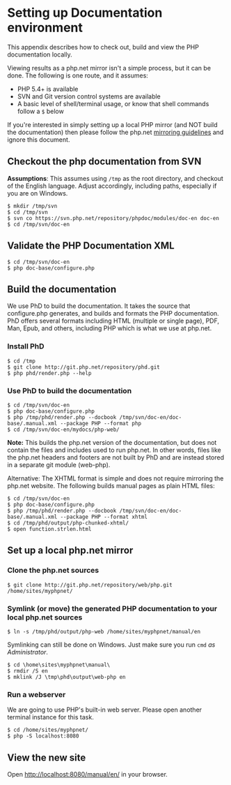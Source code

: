 # Setting up Documentation environment
This appendix describes how to check out, build and view the PHP documentation locally.

Viewing results as a php.net mirror isn't a simple process, but it can be done.
The following is one route, and it assumes:

- PHP 5.4+ is available
- SVN and Git version control systems are available
- A basic level of shell/terminal usage, or know that shell commands follow a `$` below

If you're interested in simply setting up a local PHP mirror (and NOT build the documentation) then
please follow the php.net [mirroring guidelines](http://php.net/mirroring) and ignore this document.

## Checkout the php documentation from SVN
**Assumptions**: This assumes using `/tmp` as the root directory, and checkout of the English language.
Adjust accordingly, including paths, especially if you are on Windows.

```
$ mkdir /tmp/svn
$ cd /tmp/svn
$ svn co https://svn.php.net/repository/phpdoc/modules/doc-en doc-en
$ cd /tmp/svn/doc-en
```

## Validate the PHP Documentation XML
```
$ cd /tmp/svn/doc-en
$ php doc-base/configure.php
```

## Build the documentation
We use PhD to build the documentation. It takes the source that configure.php generates, and builds
and formats the PHP documentation. PhD offers several formats including HTML (multiple or single page),
PDF, Man, Epub, and others, including PHP which is what we use at php.net.

### Install PhD
```
$ cd /tmp
$ git clone http://git.php.net/repository/phd.git
$ php phd/render.php --help
```

### Use PhD to build the documentation
```
$ cd /tmp/svn/doc-en
$ php doc-base/configure.php
$ php /tmp/phd/render.php --docbook /tmp/svn/doc-en/doc-base/.manual.xml --package PHP --format php
$ cd /tmp/svn/doc-en/mydocs/php-web/
```

**Note:** This builds the php.net version of the documentation, but does not contain
the files and includes used to run php.net. In other words, files like the php.net
headers and footers are not built by PhD and are instead stored in a separate git
module (web-php).

Alternative: The XHTML format is simple and does not require mirroring the php.net
website. The following builds manual pages as plain HTML files:
```
$ cd /tmp/svn/doc-en
$ php doc-base/configure.php
$ php /tmp/phd/render.php --docbook /tmp/svn/doc-en/doc-base/.manual.xml --package PHP --format xhtml
$ cd /tmp/phd/output/php-chunked-xhtml/
$ open function.strlen.html
```

## Set up a local php.net mirror
### Clone the php.net sources
```
$ git clone http://git.php.net/repository/web/php.git /home/sites/myphpnet/
```

### Symlink (or move) the generated PHP documentation to your local php.net sources
```
$ ln -s /tmp/phd/output/php-web /home/sites/myphpnet/manual/en
```

Symlinking can still be done on Windows. Just make sure you run `cmd` *as Administrator*.

```
$ cd \home\sites\myphpnet\manual\
$ rmdir /S en
$ mklink /J \tmp\phd\output\web-php en
```

### Run a webserver
We are going to use PHP's built-in web server. Please open another terminal instance for this task.

```
$ cd /home/sites/myphpnet/
$ php -S localhost:8080
```

## View the new site
Open [http://localhost:8080/manual/en/](http://localhost:8080/manual/en/) in your browser.
